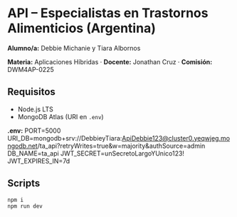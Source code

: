 # API – Especialistas en Trastornos Alimenticios (Argentina)

**Alumno/a:** Debbie Michanie  y Tiara Albornos

**Materia:** Aplicaciones Híbridas · **Docente:** Jonathan Cruz · **Comisión:** DWM4AP-0225

## Requisitos
- Node.js LTS
- MongoDB Atlas (URI en `.env`)

**.env:** 
PORT=5000
URI_DB=mongodb+srv://DebbieyTiara:ApiDebbie123@cluster0.yeqwjeg.mongodb.net/ta_api?retryWrites=true&w=majority&authSource=admin
DB_NAME=ta_api
JWT_SECRET=unSecretoLargoYUnico123!
JWT_EXPIRES_IN=7d



## Scripts
```bash
npm i
npm run dev
